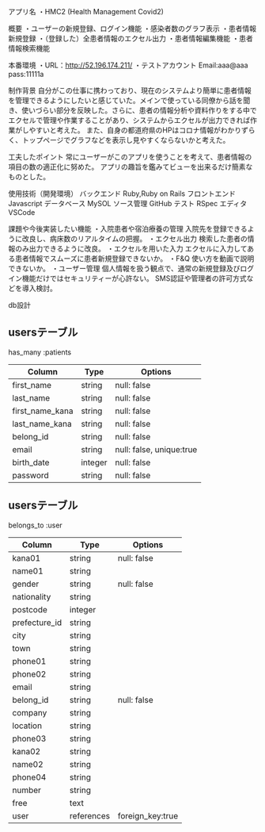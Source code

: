 アプリ名
・HMC2
  (Health Management Covid2)

概要
・ユーザーの新規登録、ログイン機能
・感染者数のグラフ表示
・患者情報新規登録
・（登録した）全患者情報のエクセル出力
・患者情報編集機能
・患者情報検索機能

本番環境
・URL：http://52.196.174.211/
・テストアカウント
  Email:aaa@aaa
  pass:11111a

制作背景
  自分がこの仕事に携わっており、現在のシステムより簡単に患者情報を管理できるようにしたいと感じていた。メインで使っている同僚から話を聞き、使いづらい部分を反映した。さらに、患者の情報分析や資料作りをする中でエクセルで管理や作業することがあり、システムからエクセルが出力できれば作業がしやすいと考えた。
  また、自身の都道府県のHPはコロナ情報がわかりずらく、トップページでグラフなどを表示し見やすくならないかと考えた。

工夫したポイント
  常にユーザーがこのアプリを使うことを考えて、患者情報の項目の数の適正化に努めた。
  アプリの趣旨を鑑みてビューを出来るだけ簡素なものとした。

使用技術（開発環境）
  バックエンド
  Ruby,Ruby on Rails
  フロントエンド
  Javascript
  データベース
  MySOL
  ソース管理
  GitHub
  テスト
  RSpec
  エディタ
  VSCode

課題や今後実装したい機能
・入院患者や宿泊療養の管理
  入院先を登録できるように改良し、病床数のリアルタイムの把握。
・エクセル出力
  検索した患者の情報のみ出力できるように改良。
・エクセルを用いた入力
  エクセルに入力してある患者情報でスムーズに患者新規登録できないか。
・F&Q
  使い方を動画で説明できないか。
・ユーザー管理
  個人情報を扱う観点で、通常の新規登録及びログイン機能だけではセキュリティーが心許ない。
  SMS認証や管理者の許可方式などを導入検討。

db設計
## usersテーブル
 has_many :patients

| Column    | Type   | Options     |
| --------  | ------ | ----------- |
| first_name  | string | null: false |
| last_name   | string | null: false |
| first_name_kana | string | null: false |
| last_name_kana  | string | null: false |
| belong_id  | string | null: false |
| email      | string | null: false, unique:true |
| birth_date | integer | null: false |
| password   | string | null: false |

## usersテーブル
 belongs_to :user

| Column    | Type   | Options     |
| --------  | ------ | ----------- |
| kana01  | string | null: false |
| name01  | string | |
| gender  | string | null: false |
| nationality | string |  |
| postcode | integer |  |
| prefecture_id | string |  |
| city | string |  |
| town | string |  |
| phone01 | string |  |
| phone02 | string |  |
| email | string |  |
| belong_id | string | null: false|
| company | string |  |
| location | string |  |
| phone03 | string |  |
| kana02  | string |  |
| name02  | string |  |
| phone04 | string |  |
| number  | string |  |
| free | text |  |
| user | references | foreign_key:true |


